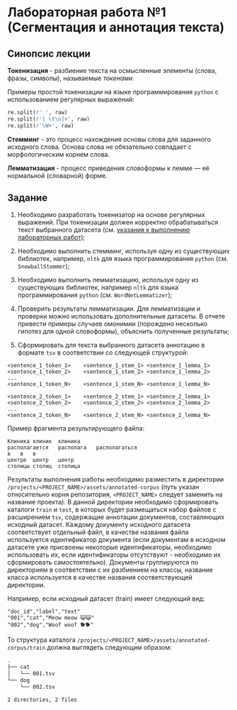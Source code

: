 # Лабораторная работа №1 (Сегментация и аннотация текста)

## Синопсис лекции

**Токенизация** - разбиение текста на осмысленные элементы (слова, фразы, символы), называемые *токенами*.

Примеры простой токенизации на языке программирования `python` с использованием регулярных выражений:

```py
re.split(r' ', raw) 
re.split(r'[ \t\n]+', raw) 
re.split(r'\W+', raw)
```

**Стемминг** - это процесс нахождения основы слова для заданного исходного слова. Основа слова не обязательно совпадает с морфологическим корнем слова.

**Лемматизация** - процесс приведения словоформы к лемме — её нормальной (словарной) форме.

## Задание

1. Необходимо разработать токенизатор на основе регулярных выражений. При токенизации должен корректно обрабатываться текст выбранного датасета (см. [указания к выполнению лабораторных работ](../README.md));

2. Необходимо выполнить стемминг, используя одну из существующих библиотек, например, `nltk` для языка программирования `python` (см. `SnowballStemmer`);

3. Необходимо выполнить лемматизацию, используя одну из существующих библиотек, например `nltk` для языка программирования `python` (см. `WordNetLemmatizer`);

4. Проверить результаты лемматизации. Для лемматизации и проверки можно использовать дополнительные датасеты. В отчете привести примеры случаев омонимии (порождено несколько гипотез для одной словоформы), объяснить полученные результаты;

5. Сформировать для текста выбранного датасета аннотацию в формате `tsv` в соответствии со следующей структурой:
```tsv
<sentence_1_token_1>	<sentence_1_stem_1> <sentence_1_lemma_1>
<sentence_1_token_2>	<sentence_1_stem_2>	<sentence_1_lemma_2>
...
<sentence_1_token_N>	<sentence_1_stem_N>	<sentence_1_lemma_N>

<sentence_2_token_1>	<sentence_2_stem_1>	<sentence_2_lemma_1>
<sentence_2_token_2>	<sentence_2_stem_2>	<sentence_2_lemma_2>
...
<sentence_2_token_N>	<sentence_2_stem_N>	<sentence_2_lemma_N>
```

Пример фрагмента результирующего файла:
```tsv
Клиника	клиник	клиника	
располагается	располага	располагаться
в	в	в	
центре	центр	центр	
столицы	столиц	столица
```

Результаты выполнения работы необходимо разместить в директории `/projects/<PROJECT_NAME>/assets/annotated-corpus` (путь указан относительно корня репозитория, `<PROJECT_NAME>` следует заменить на название проекта). В данной директории необходимо сформировать каталоги `train` и `test`, в которых будет размещаться набор файлов с расширением `tsv`, содержащие аннотации документов, составляющих исходный датасет. Каждому документу исходного датасета соответствует отдельный файл, в качестве названия файла используется идентификатор документа (если документам в исходном датасете уже присвоены некоторые идентификаторы, необходимо использовать их, если идентификаторы отсутствуют - необходимо их сформировать самостоятельно). Документы группируются по директориям в соответствии с их разбиением на классы, название класса используется в качестве названия соответствующей директории.  

Например, если исходный датасет (train) имеет следующий вид:
```csv
"doc_id","label","text"
"001","cat","Meow meow 😺😺"
"002","dog","Woof woof 🐕🐕"
```

То структура каталога `/projects/<PROJECT_NAME>/assets/annotated-corpus/train` должна выглядеть следующим образом:
```sh
.
├── cat
│   └── 001.tsv
└── dog
    └── 002.tsv

2 directories, 2 files
```
